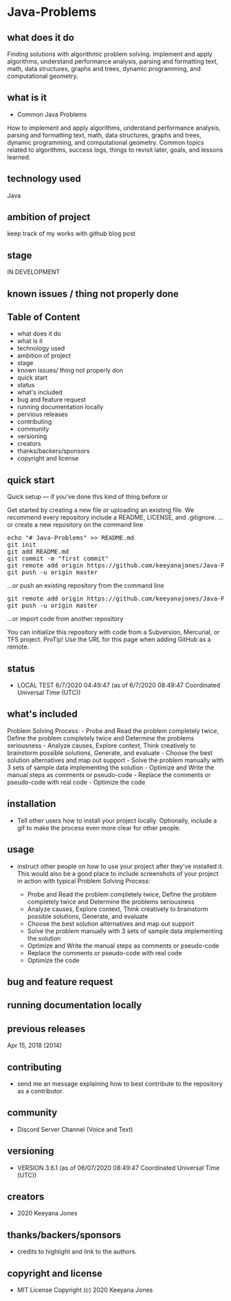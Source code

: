 # Java-Problems
## what does it do
Finding solutions with algorithmic problem solving. Implement and apply algorithms, understand performance analysis, parsing and formatting text, math, data structures, graphs and trees, dynamic programming, and computational geometry.

## what is it
- Common Java Problems

How to implement and apply algorithms, understand performance analysis, parsing and formatting text, math, data structures, graphs and trees, dynamic programming, and computational geometry.  Common topics related to algorithms, success logs, things to revisit later, goals, and lessons learned. 

## technology used
Java 

## ambition of project
keep track of my works with github blog post

## stage
IN DEVELOPMENT

## known issues / thing not properly done 


## Table of Content
- what does it do 
- what is it
- technology used
- ambition of project
- stage
- known issues/ thing not properly don
- quick start
- status
- what's included
- bug and feature request
- running documentation locally
- pervious releases
- contributing
- community 
- versioning
- creators
- thanks/backers/sponsors
- copyright and license

## quick start
Quick setup — if you’ve done this kind of thing before
or

Get started by creating a new file or uploading an existing file. We recommend every repository include a README, LICENSE, and .gitignore.
…or create a new repository on the command line

<pre>
echo "# Java-Problems" >> README.md
git init
git add README.md
git commit -m "first commit"
git remote add origin https://github.com/keeyanajones/Java-Problems.git
git push -u origin master
</pre>                

…or push an existing repository from the command line
<pre>
git remote add origin https://github.com/keeyanajones/Java-Problems.git
git push -u origin master
</pre>

…or import code from another repository

You can initialize this repository with code from a Subversion, Mercurial, or TFS project.
ProTip! Use the URL for this page when adding GitHub as a remote. 

## status
- LOCAL TEST 6/7/2020 04:49:47 (as of 6/7/2020 08:49:47 Coordinated Universal Time (UTC))

## what's included
Problem Solving Process:
    - Probe and Read the problem completely twice, Define the problem completely twice and Determine the problems seriousness
    - Analyze causes, Explore context, Think creatively to brainstorm possible solutions, Generate, and evaluate
    - Choose the best solution alternatives and map out support
    - Solve the problem manually with 3 sets of sample data implementing the solution
    - Optimize and Write the manual steps as comments or pseudo-code
    - Replace the comments or pseudo-code with real code
    - Optimize the code

## installation
- Tell other users how to install your project locally. Optionally, include a gif to make the process even more clear for other people.
    
## usage
- instruct other people on how to use your project after they’ve installed it. This would also be a good place to include screenshots of your project in action with typical Problem Solving Process:

  - Probe and Read the problem completely twice, Define the problem completely twice and Determine the problems seriousness
  - Analyze causes, Explore context, Think creatively to brainstorm possible solutions, Generate, and evaluate
  - Choose the best solution alternatives and map out support
  - Solve the problem manually with 3 sets of sample data implementing the solution
  - Optimize and Write the manual steps as comments or pseudo-code
  - Replace the comments or pseudo-code with real code
  - Optimize the code
    
## bug and feature request

## running documentation locally

## previous releases
Apr 15, 2018 (2014)

## contributing
  - send me an message explaining how to best contribute to the repository as a contributor.

## community
  - Discord Server Channel (Voice and Text)
 
## versioning
- VERSION 3.6.1 (as of 06/07/2020 08:49:47 Coordinated Universal Time (UTC))

## creators
 - 2020 Keeyana Jones

## thanks/backers/sponsors
 - credits to highlight and link to the authors.

## copyright and license 
 - MIT License Copyright (c) 2020 Keeyana Jones
 
